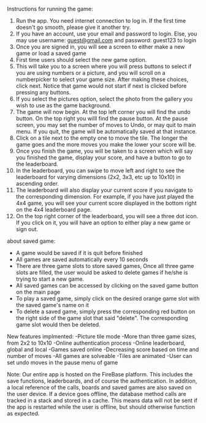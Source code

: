 Instructions for running the game:

1. Run the app. You need internet connection to log in. If the first time doesn't go smooth, please
give it another try.
2. If you have an account, use your email and password to login. Else,
you may use username: guest@gmail.com and password: guest123 to login
3. Once you are signed in, you will see a screen to either make a new game or load a saved game
5. First time users should select the new game option.
6. This will take you to a screen where you will press buttons to select if you are using
numbers or a picture,  and you will scroll on a numberpicker to select your game size.
After making these choices, click next. Notice that game would not start if next is clicked
before pressing any buttons.
7. If you select the pictures option, select the photo from the gallery
you wish to use as the game background.
8. The game will now begin. At the top left corner you will find the undo button. On the top
right you willl find the pause button. At the pause screen, you may set the number of moves to
Undo, or may quit to main menu. If you quit, the game will be automatically saved at that instance.
9. Click on a tile next to the empty one to move the tile. The longer the game goes and the more
moves you make the lower your score will be.
10. Once you finish the game, you will be taken to a screen which will say you finished the game,
display your score, and have a button to go to the leaderboard.
11. In the leaderboard, you can swipe to move left and right to see the leaderboard for varying
dimensions (2x2, 3x3, etc up to 10x10)  in ascending order.
12. The leaderboard will also display your current score if you navigate to the corresponding
dimension. For example, if you have just played the 4x4 game, you will see your current score
displayed in the bottom right on the 4x4 leaderboard page.
13. On the top right corner of the leaderboard, you will see a three dot icon. If you click on
it, you will have an option to either play a new game or sign out.

about saved game:
- A game would be saved if it is quit before finished
- All games are saved automatically every 10 seconds
- There are three game slots to store saved games, Once all three game slots are filled, the user
would be asked to delete games if he/she is trying to start a new game.
- All saved games can be accessed by clicking on the saved game button on the main page
- To play a saved game, simply click on the desired orange game slot with the saved game's name on it
- To delete a saved game, simply press the corresponding red button on the right side of the game
slot that said "delete". The corresponding game slot would then be deleted.

New features implmented:
-Picture tile mode
-More than three game sizes, from 2x2 to 10x10
-Online authentication process
-Online leaderboard, global and local
-Games saved online
-Decreasing score based on time and number of moves
-All games are solveable
-Tiles are animated
-User can set undo moves in the pause menu of game


Note:
Our entire app is hosted on the FireBase platform. This includes the save functions, leaderboards,
and of course the authentication. In addition, a local reference of the calls, boards and saved
games are also saved on the user device. If a device goes offline, the database method calls are
tracked in a stack and stored in a cache. This means data will not be sent if the app is restarted
while the user is offline, but should otherwise function as expected.
